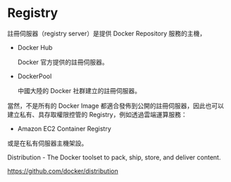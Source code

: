# Registry

註冊伺服器（registry server）是提供 Docker Repository 服務的主機，

* Docker Hub

  Docker 官方提供的註冊伺服器。

* DockerPool

  中國大陸的 Docker 社群建立的註冊伺服器。

當然，不是所有的 Docker Image 都適合發佈到公開的註冊伺服器，因此也可以建立私有、具存取權限控管的 Registry，例如透過雲端運算服務：

* Amazon EC2 Container Registry

或是在私有伺服器主機架設。

Distribution - The Docker toolset to pack, ship, store, and deliver content.

https://github.com/docker/distribution
